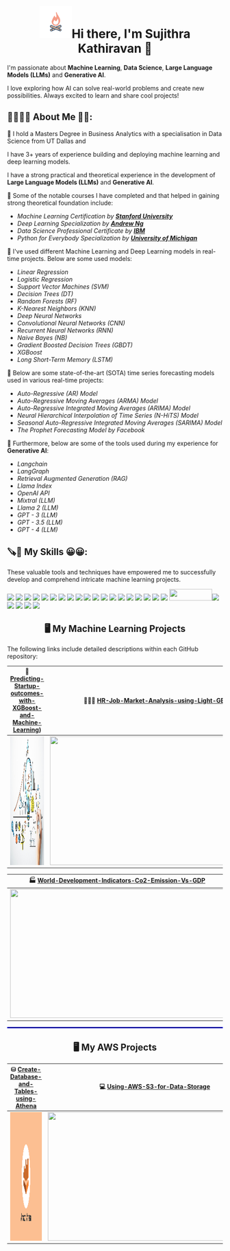  <h1 align = "center"><img src="https://github.com/sujikathir/sujikathir/blob/main/animat-campfire-color.gif" width="75" />Hi there, I'm Sujithra Kathiravan 👋</h1>

I'm passionate about __Machine Learning__, __Data Science__, __Large Language Models (LLMs)__ and __Generative AI__. 

I love exploring how AI can solve real-world problems and create new possibilities. Always excited to learn and share cool projects!

<h2> 👨‍🎓🙋‍♂️ About Me 💼🎒: </h2>
🔭 I hold a Masters Degree in Business Analytics with a specialisation in Data Science from UT Dallas and

I have 3+ years of experience building and deploying machine learning and deep learning models.

I have a strong practical and theoretical experience in the development of __Large Language Models (LLMs)__ and __Generative AI__. 


🔭 Some of the notable courses I have completed and that helped in gaining strong theoretical foundation include: 
* *Machine Learning Certification by [__Stanford University__](https://www.stanford.edu/)*
* *Deep Learning Specialization by [__Andrew Ng__](https://www.andrewng.org/)*
* *Data Science Professional Certificate by [__IBM__](https://www.coursera.org/professional-certificates/ibm-data-science)*
* *Python for Everybody Specialization by [__University of Michigan__](https://online.umich.edu/series/python-for-everybody/)*

🔭 I've used different Machine Learning and Deep Learning models in real-time projects. Below are some used models:

* *Linear Regression*
* *Logistic Regression*
* *Support Vector Machines (SVM)*
* *Decision Trees (DT)*
* *Random Forests (RF)*
* *K-Nearest Neighbors (KNN)*
* *Deep Neural Networks*
* *Convolutional Neural Networks (CNN)*
* *Recurrent Neural Networks (RNN)*
* *Naive Bayes (NB)*
* *Gradient Boosted Decision Trees (GBDT)*
* *XGBoost*
* *Long Short-Term Memory (LSTM)*

🔭 Below are some state-of-the-art (SOTA) time series forecasting models used in various real-time projects: 

* *Auto-Regressive (AR) Model*
* *Auto-Regressive Moving Averages (ARMA) Model*
* *Auto-Regressive Integrated Moving Averages (ARIMA) Model*
* *Neural Hierarchical Interpolation of Time Series (N-HiTS) Model*
* *Seasonal Auto-Regressive Integrated Moving Averages (SARIMA) Model*
* *The Prophet Forecasting Model by Facebook*

🔭 Furthermore, below are some of the tools used during my experience for __Generative AI__:

* *Langchain*
* *LangGraph*
* *Retrieval Augmented Generation (RAG)*
* *Llama Index*
* *OpenAI API*
* *Mixtral (LLM)*
* *Llama 2 (LLM)*
* *GPT - 3 (LLM)*
* *GPT - 3.5 (LLM)*
* *GPT - 4 (LLM)*

<h2>🪚🔧 My Skills 😀😀:</h2>

These valuable tools and techniques have empowered me to successfully develop and comprehend intricate machine learning projects.

[![](https://img.shields.io/badge/Python-FFD43B?style=for-the-badge&logo=python&logoColor=darkgreen)](https://www.python.org)  [![](https://img.shields.io/badge/TensorFlow-FF6F00?style=for-the-badge&logo=TensorFlow&logoColor=white)](https://www.tensorflow.org) [![](https://img.shields.io/badge/scikit_learn-F7931E?style=for-the-badge&logo=scikit-learn&logoColor=white)](https://scikit-learn.org/stable/) [![](https://img.shields.io/badge/SciPy-654FF0?style=for-the-badge&logo=SciPy&logoColor=white)](https://www.scipy.org) [![](https://img.shields.io/badge/Numpy-777BB4?style=for-the-badge&logo=numpy&logoColor=white)](https://numpy.org) [![](https://img.shields.io/badge/Pandas-2C2D72?style=for-the-badge&logo=pandas&logoColor=white)](https://pandas.pydata.org)  [![](https://img.shields.io/badge/Plotly-239120?style=for-the-badge&logo=plotly&logoColor=white)](https://plotly.com)   [![](https://img.shields.io/badge/PyTorch-EE4C2C?style=for-the-badge&logo=PyTorch&logoColor=white)](https://pytorch.org) [<img src = "https://img.shields.io/badge/MongoDB-4EA94B?style=for-the-badge&logo=mongodb&logoColor=white"/>](https://www.mongodb.com/) [![](https://img.shields.io/badge/R-276DC3?style=for-the-badge&logo=r&logoColor=white)](https://www.r-project.org) [![](https://img.shields.io/badge/Scala-DC322F?style=for-the-badge&logo=scala&logoColor=white)](https://www.scala-lang.org) [![](https://img.shields.io/badge/json-5E5C5C?style=for-the-badge&logo=json&logoColor=white)](https://www.json.org/json-en.html) [![](https://img.shields.io/badge/Tableau-E97627?style=for-the-badge&logo=Tableau&logoColor=white)](https://www.tableau.com) [![](https://img.shields.io/badge/C-00599C?style=for-the-badge&logo=c&logoColor=white)](https://www.cprogramming.com) [![](https://img.shields.io/badge/Keras-D00000?style=for-the-badge&logo=Keras&logoColor=white)](https://keras.io) [![](https://img.shields.io/badge/MySQL-00000F?style=for-the-badge&logo=mysql&logoColor=white)](https://www.mysql.com) [![](https://img.shields.io/badge/conda-342B029.svg?&style=for-the-badge&logo=anaconda&logoColor=white)](https://www.anaconda.com) [![](https://img.shields.io/badge/PowerBI-F2C811?style=for-the-badge&logo=Power%20BI&logoColor=white)](https://powerbi.microsoft.com/en-us/) [![](https://img.shields.io/badge/Colab-F9AB00?style=for-the-badge&logo=googlecolab&color=525252)](https://colab.research.google.com) [<img src = "https://img.shields.io/badge/SQLite-07405E?style=for-the-badge&logo=sqlite&logoColor=white" width = "100" height = "27.5"/>](https://www.sqlite.org/index.html)[![](https://img.shields.io/badge/LaTeX-47A141?style=for-the-badge&logo=LaTeX&logoColor=white)](https://www.latex-project.org) [![](https://img.shields.io/badge/Java-ED8B00?style=for-the-badge&logo=java&logoColor=white)](https://www.java.com/en/) [![](https://img.shields.io/badge/Microsoft_Excel-217346?style=for-the-badge&logo=microsoft-excel&logoColor=white)](https://www.microsoft.com/en-us/microsoft-365/excel) [![](https://img.shields.io/badge/Microsoft_PowerPoint-B7472A?style=for-the-badge&logo=microsoft-powerpoint&logoColor=white)](https://www.microsoft.com/en-us/microsoft-365/powerpoint) [![](https://img.shields.io/badge/Microsoft_Office-D83B01?style=for-the-badge&logo=microsoft-office&logoColor=white)](https://www.office.com)


<h2 align = "center"> 🖥 My Machine Learning Projects </h2> 

The following links include detailed descriptions within each GitHub repository:

| 🚀 [Predicting-Startup-outcomes-with-XGBoost-and-Machine-Learning](https://github.com/sujikathir/Predicting-Startup-outcomes-with-XGBoost-and-Machine-Learning))| 👨🏻‍💻 [HR-Job-Market-Analysis-using-Light-GBM](https://github.com/sujikathir/HR-Job-Market-Analysis-using-Light-GBM)| 
| :-:| :-:| 
| [<img src = "https://github.com/sujikathir/Predicting-Startup-outcomes-with-XGBoost-and-Machine-Learning/blob/main/images/cover%20page.jpg" width = 500 height = 300/>](https://github.com/sujikathir/Predicting-Startup-outcomes-with-XGBoost-and-Machine-Learning)| [<img src = "https://github.com/sujikathir/HR-Job-Market-Analysis-using-Light-GBM/blob/main/source/cover%20pic.jpg" width = 500 height = 300/>](https://github.com/sujikathir/HR-Job-Market-Analysis-using-Light-GBM)

| 🏭 [World-Development-Indicators-Co2-Emission-Vs-GDP](https://github.com/sujikathir/World-Development-Indicators-Co2-Emission-Vs-GDP)| [☎️ __Telco Customer Churn Prediction__](https://github.com/sujikathir/Telco-Customer-Churn-Prediction)|
| :-:| :-:| 
| [<img src = "https://github.com/sujikathir/World-Development-Indicators-Co2-Emission-Vs-GDP/blob/main/images/main%20image.png" width = 500 height = 300/>](https://github.com/sujikathir/World-Development-Indicators-Co2-Emission-Vs-GDP)| [<img src = "https://github.com/sujikathir/Telco-Customer-Churn-Prediction/blob/main/Images/Cover%20pic.jpg" width = 500 height = 300/>](https://github.com/sujikathir/Telco-Customer-Churn-Prediction)|

<hr style="border:0.01px solid blue">

<h2 align = "center"> 🖥 My AWS Projects</h2> 

| ⛁ [Create-Database-and-Tables-using-Athena](https://github.com/sujikathir/Create-a-Database-and-Tables-using-Athena)| 💻 [Using-AWS-S3-for-Data-Storage](https://github.com/sujikathir/Using-AWS-S3-for-Data-Storage) | 
| :-:| :-:| 
| [<img src = "https://github.com/sujikathir/Create-a-Database-and-Tables-using-Athena/blob/main/source/Cover%20pic.png" height = 300 width = 500/>](https://github.com/sujikathir/Create-a-Database-and-Tables-using-Athena/tree/main)| [<img src="https://github.com/sujikathir/Using-AWS-S3-for-Data-Storage/blob/main/s3/cover%20page.png" height = 300 width = 500/>](https://github.com/sujikathir/Using-AWS-S3-for-Data-Storage)|
